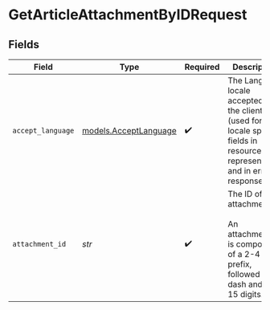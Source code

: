 # GetArticleAttachmentByIDRequest


## Fields

| Field                                                                                                                           | Type                                                                                                                            | Required                                                                                                                        | Description                                                                                                                     | Example                                                                                                                         |
| ------------------------------------------------------------------------------------------------------------------------------- | ------------------------------------------------------------------------------------------------------------------------------- | ------------------------------------------------------------------------------------------------------------------------------- | ------------------------------------------------------------------------------------------------------------------------------- | ------------------------------------------------------------------------------------------------------------------------------- |
| `accept_language`                                                                                                               | [models.AcceptLanguage](../models/acceptlanguage.md)                                                                            | :heavy_check_mark:                                                                                                              | The Language locale accepted by the client (used for locale specific fields in resource representation and in error responses). | en-US                                                                                                                           |
| `attachment_id`                                                                                                                 | *str*                                                                                                                           | :heavy_check_mark:                                                                                                              | The ID of the attachment.<br><br>An attachment ID is composed of a 2-4 letter prefix, followed by a dash and 4-15 digits.       | PROD-1000                                                                                                                       |